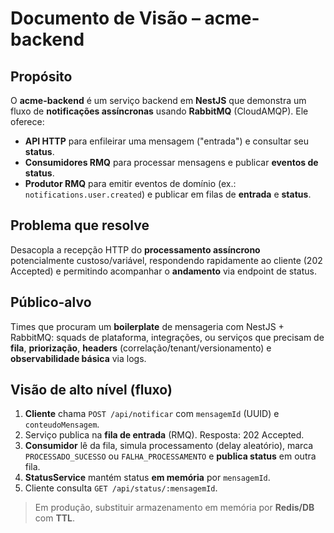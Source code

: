 # Documento de Visão – acme-backend

## Propósito

O **acme-backend** é um serviço backend em **NestJS** que demonstra um fluxo de **notificações assíncronas** usando **RabbitMQ** (CloudAMQP). Ele oferece:

- **API HTTP** para enfileirar uma mensagem ("entrada") e consultar seu **status**.
- **Consumidores RMQ** para processar mensagens e publicar **eventos de status**.
- **Produtor RMQ** para emitir eventos de domínio (ex.: `notifications.user.created`) e publicar em filas de **entrada** e **status**.

## Problema que resolve

Desacopla a recepção HTTP do **processamento assíncrono** potencialmente custoso/variável, respondendo rapidamente ao cliente (202 Accepted) e permitindo acompanhar o **andamento** via endpoint de status.

## Público-alvo

Times que procuram um **boilerplate** de mensageria com NestJS + RabbitMQ: squads de plataforma, integrações, ou serviços que precisam de **fila**, **priorização**, **headers** (correlação/tenant/versionamento) e **observabilidade básica** via logs.

## Visão de alto nível (fluxo)

1. **Cliente** chama `POST /api/notificar` com `mensagemId` (UUID) e `conteudoMensagem`.
2. Serviço publica na **fila de entrada** (RMQ). Resposta: 202 Accepted.
3. **Consumidor** lê da fila, simula processamento (delay aleatório), marca `PROCESSADO_SUCESSO` ou `FALHA_PROCESSAMENTO` e **publica status** em outra fila.
4. **StatusService** mantém status **em memória** por `mensagemId`.
5. Cliente consulta `GET /api/status/:mensagemId`.

> Em produção, substituir armazenamento em memória por **Redis/DB** com **TTL**.
